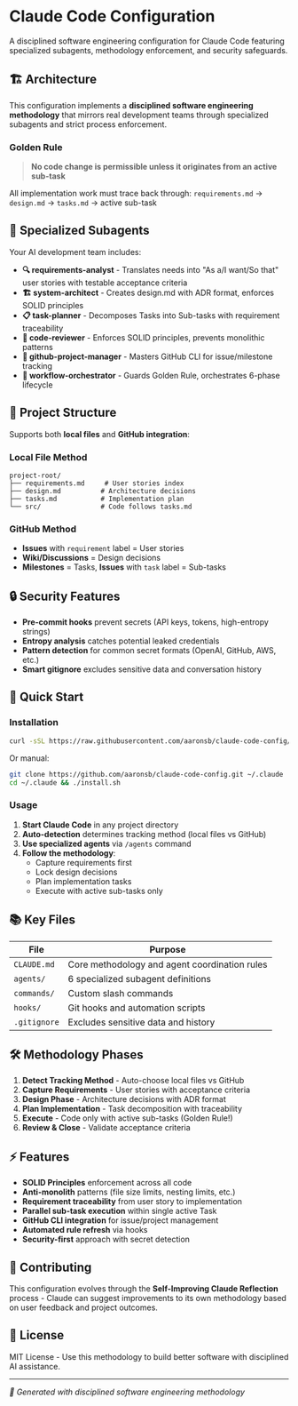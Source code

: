 # Claude Code Configuration

A disciplined software engineering configuration for Claude Code featuring specialized subagents, methodology enforcement, and security safeguards.

## 🏗️ Architecture

This configuration implements a **disciplined software engineering methodology** that mirrors real development teams through specialized subagents and strict process enforcement.

### Golden Rule
> **No code change is permissible unless it originates from an active sub-task**

All implementation work must trace back through: `requirements.md` → `design.md` → `tasks.md` → active sub-task

## 🤖 Specialized Subagents

Your AI development team includes:

- **🔍 requirements-analyst** - Translates needs into "As a/I want/So that" user stories with testable acceptance criteria
- **🏗️ system-architect** - Creates design.md with ADR format, enforces SOLID principles  
- **📋 task-planner** - Decomposes Tasks into Sub-tasks with requirement traceability
- **👀 code-reviewer** - Enforces SOLID principles, prevents monolithic patterns
- **🐙 github-project-manager** - Masters GitHub CLI for issue/milestone tracking
- **🎯 workflow-orchestrator** - Guards Golden Rule, orchestrates 6-phase lifecycle

## 📁 Project Structure

Supports both **local files** and **GitHub integration**:

### Local File Method
```
project-root/
├── requirements.md     # User stories index  
├── design.md          # Architecture decisions
├── tasks.md           # Implementation plan
└── src/               # Code follows tasks.md
```

### GitHub Method  
- **Issues** with `requirement` label = User stories
- **Wiki/Discussions** = Design decisions  
- **Milestones** = Tasks, **Issues** with `task` label = Sub-tasks

## 🔒 Security Features

- **Pre-commit hooks** prevent secrets (API keys, tokens, high-entropy strings)
- **Entropy analysis** catches potential leaked credentials
- **Pattern detection** for common secret formats (OpenAI, GitHub, AWS, etc.)
- **Smart gitignore** excludes sensitive data and conversation history

## 🚀 Quick Start

### Installation

```bash
curl -sSL https://raw.githubusercontent.com/aaronsb/claude-code-config/main/install.sh | bash
```

Or manual:
```bash
git clone https://github.com/aaronsb/claude-code-config.git ~/.claude
cd ~/.claude && ./install.sh
```

### Usage

1. **Start Claude Code** in any project directory
2. **Auto-detection** determines tracking method (local files vs GitHub)
3. **Use specialized agents** via `/agents` command
4. **Follow the methodology**:
   - Capture requirements first
   - Lock design decisions  
   - Plan implementation tasks
   - Execute with active sub-tasks only

## 📚 Key Files

| File | Purpose |
|------|---------|
| `CLAUDE.md` | Core methodology and agent coordination rules |
| `agents/` | 6 specialized subagent definitions |
| `commands/` | Custom slash commands |
| `hooks/` | Git hooks and automation scripts |
| `.gitignore` | Excludes sensitive data and history |

## 🛠️ Methodology Phases

1. **Detect Tracking Method** - Auto-choose local files vs GitHub
2. **Capture Requirements** - User stories with acceptance criteria  
3. **Design Phase** - Architecture decisions with ADR format
4. **Plan Implementation** - Task decomposition with traceability
5. **Execute** - Code only with active sub-tasks (Golden Rule!)
6. **Review & Close** - Validate acceptance criteria

## ⚡ Features

- **SOLID Principles** enforcement across all code
- **Anti-monolith** patterns (file size limits, nesting limits, etc.)
- **Requirement traceability** from user story to implementation
- **Parallel sub-task execution** within single active Task
- **GitHub CLI integration** for issue/project management
- **Automated rule refresh** via hooks
- **Security-first** approach with secret detection

## 🤝 Contributing

This configuration evolves through the **Self-Improving Claude Reflection** process - Claude can suggest improvements to its own methodology based on user feedback and project outcomes.

## 📄 License

MIT License - Use this methodology to build better software with disciplined AI assistance.

---

*🤖 Generated with disciplined software engineering methodology*